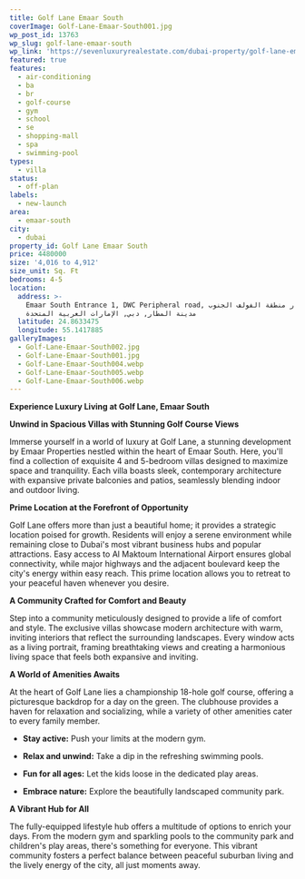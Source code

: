 ```yaml
---
title: Golf Lane Emaar South
coverImage: Golf-Lane-Emaar-South001.jpg
wp_post_id: 13763
wp_slug: golf-lane-emaar-south
wp_link: 'https://sevenluxuryrealestate.com/dubai-property/golf-lane-emaar-south/'
featured: true
features:
  - air-conditioning
  - ba
  - br
  - golf-course
  - gym
  - school
  - se
  - shopping-mall
  - spa
  - swimming-pool
types:
  - villa
status:
  - off-plan
labels:
  - new-launch
area:
  - emaar-south
city:
  - dubai
property_id: Golf Lane Emaar South
price: 4480000
size: '4,016 to 4,912'
size_unit: Sq. Ft
bedrooms: 4-5
location:
  address: >-
    Emaar South Entrance 1, DWC Peripheral road, إعمار منطقة الفولف الجنوب,
    مدينة المطار, دبي, الإمارات العربية المتحدة
  latitude: 24.8633475
  longitude: 55.1417885
galleryImages:
  - Golf-Lane-Emaar-South002.jpg
  - Golf-Lane-Emaar-South001.jpg
  - Golf-Lane-Emaar-South004.webp
  - Golf-Lane-Emaar-South005.webp
  - Golf-Lane-Emaar-South006.webp
---
```


**Experience Luxury Living at Golf Lane, Emaar South**

**Unwind in Spacious Villas with Stunning Golf Course Views**

Immerse yourself in a world of luxury at Golf Lane, a stunning development by Emaar Properties nestled within the heart of Emaar South. Here, you'll find a collection of exquisite 4 and 5-bedroom villas designed to maximize space and tranquility. Each villa boasts sleek, contemporary architecture with expansive private balconies and patios, seamlessly blending indoor and outdoor living.

**Prime Location at the Forefront of Opportunity**

Golf Lane offers more than just a beautiful home; it provides a strategic location poised for growth. Residents will enjoy a serene environment while remaining close to Dubai's most vibrant business hubs and popular attractions. Easy access to Al Maktoum International Airport ensures global connectivity, while major highways and the adjacent boulevard keep the city's energy within easy reach. This prime location allows you to retreat to your peaceful haven whenever you desire.

**A Community Crafted for Comfort and Beauty**

Step into a community meticulously designed to provide a life of comfort and style. The exclusive villas showcase modern architecture with warm, inviting interiors that reflect the surrounding landscapes. Every window acts as a living portrait, framing breathtaking views and creating a harmonious living space that feels both expansive and inviting.

**A World of Amenities Awaits**

At the heart of Golf Lane lies a championship 18-hole golf course, offering a picturesque backdrop for a day on the green. The clubhouse provides a haven for relaxation and socializing, while a variety of other amenities cater to every family member.

- **Stay active:** Push your limits at the modern gym.

- **Relax and unwind:** Take a dip in the refreshing swimming pools.

- **Fun for all ages:** Let the kids loose in the dedicated play areas.

- **Embrace nature:** Explore the beautifully landscaped community park.

**A Vibrant Hub for All**

The fully-equipped lifestyle hub offers a multitude of options to enrich your days. From the modern gym and sparkling pools to the community park and children's play areas, there's something for everyone. This vibrant community fosters a perfect balance between peaceful suburban living and the lively energy of the city, all just moments away.
